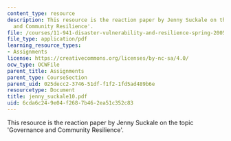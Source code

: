 ```yaml
---
content_type: resource
description: This resource is the reaction paper by Jenny Suckale on the topic 'Governance
  and Community Resilience'.
file: /courses/11-941-disaster-vulnerability-and-resilience-spring-2005/6cda6c249e04f2687b462ea51c352c83_jenny_suckale10.pdf
file_type: application/pdf
learning_resource_types:
- Assignments
license: https://creativecommons.org/licenses/by-nc-sa/4.0/
ocw_type: OCWFile
parent_title: Assignments
parent_type: CourseSection
parent_uid: 025decc2-3746-51df-f1f2-1fd5ad489b6e
resourcetype: Document
title: jenny_suckale10.pdf
uid: 6cda6c24-9e04-f268-7b46-2ea51c352c83
---
```

This resource is the reaction paper by Jenny Suckale on the topic 'Governance and Community Resilience'.
